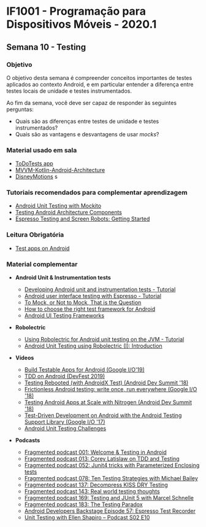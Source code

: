 # IF1001 - Programação para Dispositivos Móveis - 2020.1

## Semana 10 - Testing

### Objetivo

O objetivo desta semana é compreender conceitos importantes de testes aplicados ao contexto Android, e em particular entender a diferença entre testes locais de unidade e testes instrumentados. 

Ao fim da semana, você deve ser capaz de responder às seguintes perguntas: 

- Quais são as diferenças entre testes de unidade e testes instrumentados?
- Quais são as vantagens e desvantagens de usar *mocks*?

### Material usado em sala

- [ToDoTests app](https://gitlab.com/commonsguy/cw-jetpack-kotlin/-/tree/master/ToDoTests)
- [MVVM-Kotlin-Android-Architecture](https://github.com/ahmedeltaher/MVVM-Kotlin-Android-Architecture)
- [DisneyMotions](https://github.com/skydoves/DisneyMotions)
s
### Tutoriais recomendados para complementar aprendizagem

- [Android Unit Testing with Mockito](https://www.raywenderlich.com/195-android-unit-testing-with-mockito)
- [Testing Android Architecture Components](https://www.raywenderlich.com/12678525-testing-android-architecture-components)
- [Espresso Testing and Screen Robots: Getting Started](https://www.raywenderlich.com/949489-espresso-testing-and-screen-robots-getting-started)

### Leitura Obrigatória
- [Test apps on Android](https://developer.android.com/training/testing)

### Material complementar

- **Android Unit & Instrumentation tests** 
  - [Developing Android unit and instrumentation tests - Tutorial](https://www.vogella.com/tutorials/AndroidTesting/article.html)
  - [Android user interface testing with Espresso - Tutorial](https://www.vogella.com/tutorials/AndroidTestingEspresso/article.html)
  - [To Mock, or Not to Mock, That is the Question](https://www.techyourchance.com/mocks-in-unit-testing/)
  - [How to choose the right test framework for Android](https://techbeacon.com/app-dev-testing/how-choose-right-test-framework-your-android-cicd-pipeline)
  - [Android UI Testing Frameworks](https://proandroiddev.com/android-ui-testing-frameworks-b0b52187ceb)

- **Robolectric**
  - [Using Robolectric for Android unit testing on the JVM - Tutorial](https://www.vogella.com/tutorials/Robolectric/article.html)
  - [Android Unit Testing using Robolectric (I): Introduction](https://antonioleiva.com/android-unit-testing-using-robolectric-introduction/)

- **Vídeos**
  - [Build Testable Apps for Android (Google I/O'19)](https://www.youtube.com/watch?v=VJi2vmaQe6w)
  - [TDD on Android (DevFest 2019)](https://www.youtube.com/watch?v=WW5TL7070xU)
  - [Testing Rebooted (with AndroidX Test) (Android Dev Summit '18)](https://www.youtube.com/watch?v=4m2yYSTdvIg)
  - [Frictionless Android testing: write once, run everywhere (Google I/O '18)](https://www.youtube.com/watch?v=wYMIadv9iF8)
  - [Testing Android Apps at Scale with Nitrogen (Android Dev Summit '18)](https://www.youtube.com/watch?v=_kZC29sWAo)
  - [Test-Driven Development on Android with the Android Testing Support Library (Google I/O '17)](https://www.youtube.com/watch?v=pK7W5npkhho)
  - [Android Unit Testing Challenges](https://www.youtube.com/watch?v=9SbzUqawfrI)
  
- **Podcasts**
  - [Fragmented podcast 001: Welcome & Testing in Android](https://fragmentedpodcast.com/episodes/1/)
  - [Fragmented podcast 013: Corey Latislaw on TDD and Testing](https://fragmentedpodcast.com/episodes/13/)
  - [Fragmented podcast 052: Junit4 tricks with Parameterized Enclosing tests](https://fragmentedpodcast.com/episodes/052/)
  - [Fragmented podcast 078: Ten Testing Strategies with Michael Bailey](https://fragmentedpodcast.com/episodes/78/)
  - [Fragmented podcast 137: Decompress KISS DRY Testing](https://fragmentedpodcast.com/episodes/137/)
  - [Fragmented podcast 143: Real world testing thoughts](https://fragmentedpodcast.com/episodes/143/)
  - [Fragmented podcast 169: Testing and JUnit 5 with Marcel Schnelle](https://fragmentedpodcast.com/episodes/169/)
  - [Fragmented podcast 183: The Testing Paradox](https://fragmentedpodcast.com/episodes/183/)
  - [Android Developers Backstage Episode 57: Espresso Test Recorder](http://androidbackstage.blogspot.com/2016/10/episode-57-espresso-test-recorder.html)
  - [Unit Testing with Ellen Shapiro – Podcast S02 E10](https://www.raywenderlich.com/2095-unit-testing-with-ellen-shapiro-podcast-s02-e10)